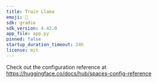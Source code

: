 ```yaml
---
title: Train Llama
emoji: 🐢
sdk: gradio
sdk_version: 4.42.0
app_file: app.py
pinned: false
startup_duration_timeout: 24h
license: mit
---
```


Check out the configuration reference at https://huggingface.co/docs/hub/spaces-config-reference
